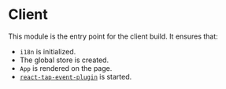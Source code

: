 Client
======

This module is the entry point for the client build. It ensures that:

- `i18n` is initialized.
- The global store is created.
- `App` is rendered on the page.
- [`react-tap-event-plugin`](https://github.com/zilverline/react-tap-event-plugin) is started.
